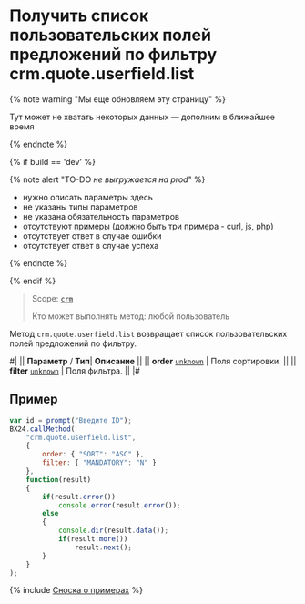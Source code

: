 # Получить список пользовательских полей предложений по фильтру crm.quote.userfield.list

{% note warning "Мы еще обновляем эту страницу" %}

Тут может не хватать некоторых данных — дополним в ближайшее время

{% endnote %}

{% if build == 'dev' %}

{% note alert "TO-DO _не выгружается на prod_" %}

- нужно описать параметры здесь
- не указаны типы параметров
- не указана обязательность параметров
- отсутствуют примеры (должно быть три примера - curl, js, php)
- отсутствует ответ в случае ошибки
- отсутствует ответ в случае успеха

{% endnote %}

{% endif %}

> Scope: [`crm`](../../scopes/permissions.md)
>
> Кто может выполнять метод: любой пользователь

Метод `crm.quote.userfield.list` возвращает список пользовательских полей предложений по фильтру.

#|
||  **Параметр** / **Тип**| **Описание** ||
|| **order**
[`unknown`](../../data-types.md) | Поля сортировки. ||
|| **filter**
[`unknown`](../../data-types.md) | Поля фильтра. ||
|#

## Пример

```js
var id = prompt("Введите ID");
BX24.callMethod(
    "crm.quote.userfield.list",
    {
        order: { "SORT": "ASC" },
        filter: { "MANDATORY": "N" }
    },
    function(result)
    {
        if(result.error())
            console.error(result.error());
        else
        {
            console.dir(result.data());
            if(result.more())
                result.next();
        }
    }
);
```

{% include [Сноска о примерах](../../../_includes/examples.md) %}